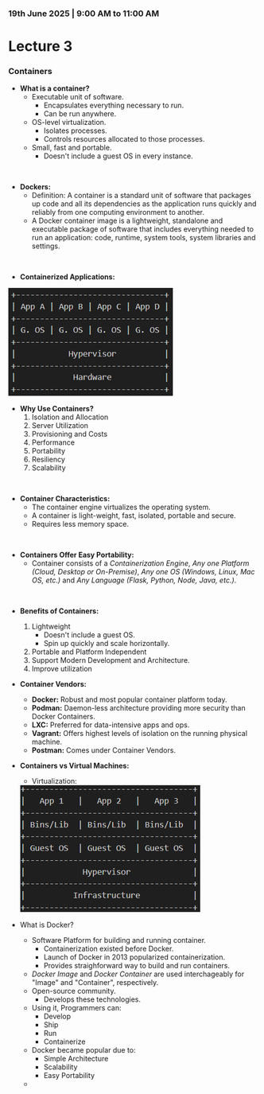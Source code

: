 ### 19th June 2025 | 9:00 AM to 11:00 AM

# Lecture 3

### Containers

- **What is a container?**
    * Executable unit of software.
        - Encapsulates everything necessary to run.
        - Can be run anywhere.
    * OS-level virtualization.
        - Isolates processes.
        - Controls resources allocated to those processes.
    * Small, fast and portable.
        - Doesn't include a guest OS in every instance.

<br>

- **Dockers:**
    * Definition: A container is a standard unit of software that packages up code and all its dependencies as the application runs quickly and reliably from one computing environment to another.
    * A Docker container image is a lightweight, standalone and executable package of software that includes everything needed to run an application: code, runtime, system tools, system libraries and settings.

<br>

- **Containerized Applications:**<br>
<img src="Figure 1.png">

- **Why Use Containers?**
    1. Isolation and Allocation
    2. Server Utilization
    3. Provisioning and Costs
    4. Performance
    5. Portability
    6. Resiliency
    7. Scalability

<br>

- **Container Characteristics:**
    * The container engine virtualizes the operating system.
    * A container is light-weight, fast, isolated, portable and secure.
    * Requires less memory space.

<br>

- **Containers Offer Easy Portability:**
    * Container consists of a *Containerization Engine*, *Any one Platform (Cloud, Desktop or On-Premise)*, *Any one OS (Windows, Linux, Mac OS, etc.)* and *Any Language (Flask, Python, Node, Java, etc.)*.

<br>

- **Benefits of Containers:**
    1. Lightweight
        - Doesn't include a guest OS.
        - Spin up quickly and scale horizontally.
    2. Portable and Platform Independent
    3. Support Modern Development and Architecture.
    4. Improve utilization

- **Container Vendors:**
    * **Docker:** Robust and most popular container platform today.
    * **Podman:** Daemon-less architecture providing more security than Docker Containers.
    * **LXC:** Preferred for data-intensive apps and ops.
    * **Vagrant:** Offers highest levels of isolation on the running physical machine.
    * **Postman:** Comes under Container Vendors.

- **Containers vs Virtual Machines:**
    * Virtualization: <br>
    <img src="Figure 2.png">

- What is Docker?
    * Software Platform for building and running container.
        - Containerization existed before Docker.
        - Launch of Docker in 2013 popularized containerization.
        - Provides straighforward way to build and run containers.
    * *Docker Image* and *Docker Container* are used interchageably for "Image" and "Container", respectively.
    * Open-source community.
        - Develops these technologies.
    * Using it, Programmers can:
        - Develop
        - Ship
        - Run
        - Containerize
    * Docker became popular due to:
        - Simple Architecture 
        - Scalability
        - Easy Portability
    * 